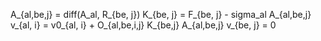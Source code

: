 A_{al,be,j} = diff(A_al, R_{be, j})
K_{be, j} = F_{be, j} - sigma_al A_{al,be,j}
v_{al, i} = v0_{al, i} + O_{al,be,i,j} K_{be,j}
A_{al,be,j} v_{be, j} = 0
